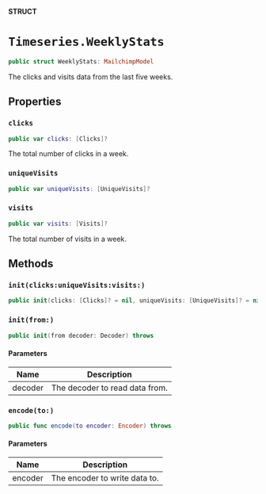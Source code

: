 **STRUCT**

# `Timeseries.WeeklyStats`

```swift
public struct WeeklyStats: MailchimpModel
```

The clicks and visits data from the last five weeks.

## Properties
### `clicks`

```swift
public var clicks: [Clicks]?
```

The total number of clicks in a week.

### `uniqueVisits`

```swift
public var uniqueVisits: [UniqueVisits]?
```

### `visits`

```swift
public var visits: [Visits]?
```

The total number of visits in a week.

## Methods
### `init(clicks:uniqueVisits:visits:)`

```swift
public init(clicks: [Clicks]? = nil, uniqueVisits: [UniqueVisits]? = nil, visits: [Visits]? = nil)
```

### `init(from:)`

```swift
public init(from decoder: Decoder) throws
```

#### Parameters

| Name | Description |
| ---- | ----------- |
| decoder | The decoder to read data from. |

### `encode(to:)`

```swift
public func encode(to encoder: Encoder) throws
```

#### Parameters

| Name | Description |
| ---- | ----------- |
| encoder | The encoder to write data to. |